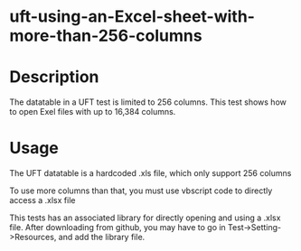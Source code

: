 # uft-using-an-Excel-sheet-with-more-than-256-columns

# Description
The datatable in a UFT test is limited to 256 columns. This test shows how to open Exel files with up to 16,384 columns.

# Usage
The UFT datatable is a hardcoded .xls file, which only support 256 columns

To use more columns than that, you must use vbscript code to directly access a .xlsx file

This tests has an associated library for directly opening and using a .xlsx file.  After downloading from github, you may have to go in Test->Setting->Resources, and add the library file.
